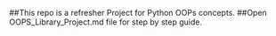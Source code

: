 ##This repo is a refresher Project for Python OOPs concepts.
##Open OOPS_Library_Project.md file for step by step guide.
